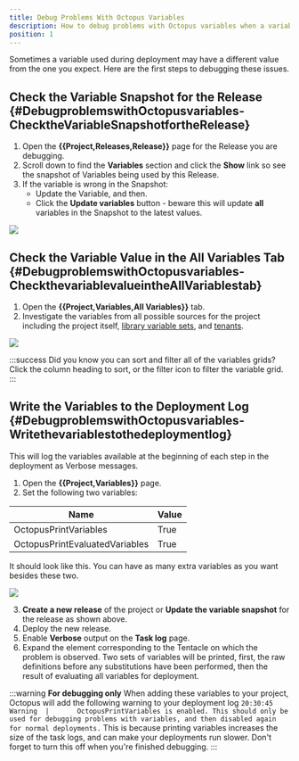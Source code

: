 ```yaml
---
title: Debug Problems With Octopus Variables
description: How to debug problems with Octopus variables when a variable used during a deploying is different than the one you expect.
position: 1
---
```


Sometimes a variable used during deployment may have a different value from the one you expect. Here are the first steps to debugging these issues.

## Check the Variable Snapshot for the Release {#DebugproblemswithOctopusvariables-ChecktheVariableSnapshotfortheRelease}

1. Open the **{{Project,Releases,Release}}** page for the Release you are debugging.
2. Scroll down to find the **Variables** section and click the **Show** link so see the snapshot of Variables being used by this Release.
3. If the variable is wrong in the Snapshot:
    * Update the Variable, and then.
    * Click the **Update variables** button - beware this will update **all** variables in the Snapshot to the latest values.

![](/docs/images/3048145/3278466.png)

## Check the Variable Value in the All Variables Tab {#DebugproblemswithOctopusvariables-CheckthevariablevalueintheAllVariablestab}

1. Open the **{{Project,Variables,All Variables}}** tab.
2. Investigate the variables from all possible sources for the project including the project itself, [library variable sets](/docs/deployment-process/variables/library-variable-sets.md), and [tenants](/docs/deployment-patterns/multi-tenant-deployments/index.md).

![](/docs/images/3048145/5865680.png)

:::success
Did you know you can sort and filter all of the variables grids? Click the column heading to sort, or the filter icon to filter the variable grid.
:::

## Write the Variables to the Deployment Log {#DebugproblemswithOctopusvariables-Writethevariablestothedeploymentlog}

This will log the variables available at the beginning of each step in the deployment as Verbose messages.

1. Open the **{{Project,Variables}}** page.
2. Set the following two variables:

| Name | Value |
| --- | --- |
| OctopusPrintVariables | True |
| OctopusPrintEvaluatedVariables | True |

It should look like this. You can have as many extra variables as you want besides these two.

![](/docs/images/3048145/3278087.png)

3. **Create a new release** of the project or **Update the variable snapshot** for the release as shown above.
4. Deploy the new release.
5. Enable **Verbose** output on the **Task log** page.
6. Expand the element corresponding to the Tentacle on which the problem is observed. Two sets of variables will be printed, first, the raw definitions before any substitutions have been performed, then the result of evaluating all variables for deployment.

:::warning
**For debugging only**
When adding these variables to your project, Octopus will add the following warning to your deployment log
`20:30:45   Warning  |       OctopusPrintVariables is enabled. This should only be used for debugging problems with variables, and then disabled again for normal deployments.`
This is because printing variables increases the size of the task logs, and can make your deployments run slower. Don't forget to turn this off when you're finished debugging.
:::
